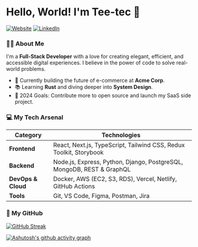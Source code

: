 # Hello, World! I'm Tee-tec 👋

[![Website](https://img.shields.io/badge/Portfolio-YourWebsite.com-blue?style=for-the-badge)](https://pazrem.co.ke)
[![LinkedIn](https://img.shields.io/badge/LinkedIn-0077B5?style=for-the-badge&logo=linkedin&logoColor=white)](https://linkedin.com/in/yourprofile)


### 👨‍💻 About Me

I'm a **Full-Stack Developer** with a love for creating elegant, efficient, and accessible digital experiences. I believe in the power of code to solve real-world problems.

- 🚀 Currently building the future of e-commerce at **Acme Corp**.
- 📚 Learning **Rust** and diving deeper into **System Design**.
- 🎯 2024 Goals: Contribute more to open source and launch my SaaS side project.

### 💻 My Tech Arsenal

| Category        | Technologies                                                                                                                              |
|-----------------|-------------------------------------------------------------------------------------------------------------------------------------------|
| **Frontend**    | React, Next.js, TypeScript, Tailwind CSS, Redux Toolkit, Storybook                                                                        |
| **Backend**     | Node.js, Express, Python, Django, PostgreSQL, MongoDB, REST & GraphQL                                                                     |
| **DevOps & Cloud** | Docker, AWS (EC2, S3, RDS), Vercel, Netlify, GitHub Actions                                                                               |
| **Tools**       | Git, VS Code, Figma, Postman, Jira                                                                                                        |

### 🌟 My GitHub

[![GitHub Streak](https://streak-stats.demolab.com?user=Tee-Tec&theme=radical)](https://git.io/streak-stats)

[![Ashutosh's github activity graph](https://github-readme-activity-graph.vercel.app/graph?username=Tee-Tec&bg_color=1a1b27&color=be90f2&line=7d40b3&point=fff&area=true&hide_border=true)](https://github.com/ashutosh00710/github-readme-activity-graph)

